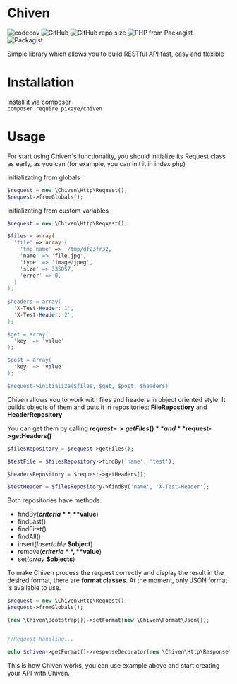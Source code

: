 # Chiven

![codecov](https://img.shields.io/badge/coverage-98%25-green)
![GitHub](https://img.shields.io/github/license/pixaye/chiven)
![GitHub repo size](https://img.shields.io/github/repo-size/pixaye/chiven)
![PHP from Packagist](https://img.shields.io/packagist/php-v/pixaye/chiven)
![Packagist](https://img.shields.io/packagist/dm/pixaye/chiven)

Simple library which allows you to build RESTful API fast, easy and flexible

# Installation
Install it via composer  
```composer require pixaye/chiven```

# Usage
For start using Chiven\`s functionality, you should initialize its Request class as early, as you can (for example, you can init it in index.php)

Initializating from globals
```php
$request = new \Chiven\Http\Request();
$request->fromGlobals();
```

Initializating from custom variables
```php
$request = new \Chiven\Http\Request();

$files = array(
  'file' => array (
    'tmp_name' => '/tmp/df23fr32,
    'name' => 'file.jpg',
    'type' => 'image/jpeg',
    'size' => 335057,
    'error' => 0,
  )
);
        
$headers = array(
  'X-Test-Header: 1',
  'X-Test-Header: 2',
);

$get = array(
  'key' => 'value'
);

$post = array(
  'key' => 'value'
);

$request->initialize($files, $get, $post, $headers)
```

Chiven allows you to work with files and headers in object oriented style. It builds objects of them and puts it in repositories: **FileRepostiory** and **HeaderRepository**

You can get them by calling **$request->getFiles()** and **$request->getHeaders()**

```php
$filesRepository = $request->getFiles();

$testFile = $filesRepository->findBy('name', 'test');
```

```php
$headersRepository = $request->getHeaders();

$testHeader = $filesRepository->findBy('name', 'X-Test-Header');
```

Both repositories have methods:
* findBy(**$criteria**, **$value**)
* findLast()
* findFirst()
* findAll()
* insert(*Insertable* **$object**)
* remove(**$criteria**, **$value**)
* set(*array* **$objects**)

To make Chiven process the request correctly and display the result in the desired format, there are **format classes**. At the moment, only JSON format is available to use.

```php
$request = new \Chiven\Http\Request();
$request->fromGlobals();

(new \Chiven\Bootstrap())->setFormat(new \Chiven\Format\Json());


//Request handling...

echo $chiven->getFormat()->responseDecorator(new \Chiven\Http\Response\Response());
```

This is how Chiven works, you can use example above and start creating your API with Chiven.
